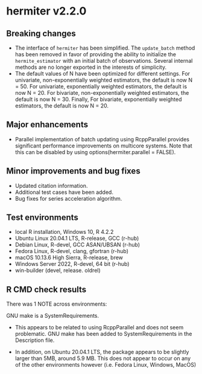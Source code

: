 # hermiter v2.2.0

## Breaking changes

* The interface of `hermiter` has been simplified. The `update_batch` method 
has been removed in favor of providing the ability to initialize the 
`hermite_estimator` with an initial batch of observations. Several internal 
methods are no longer exported in the interests of simplicity.
* The default values of N have been optimized for different settings. For 
univariate, non-exponentially weighted estimators, the default is now N = 50. 
For univariate, exponentially weighted estimators, the default is now N = 20. 
For bivariate, non-exponentially weighted estimators, the default is now N = 30.
Finally, For bivariate, exponentially weighted estimators, the default is now 
N = 20.

## Major enhancements

* Parallel implementation of batch updating using RcppParallel provides 
significant performance improvements on multicore systems. Note that this 
can be disabled by using options(hermiter.parallel = FALSE).

## Minor improvements and bug fixes

* Updated citation information.
* Additional test cases have been added.
* Bug fixes for series acceleration algorithm.


## Test environments
* local R installation, Windows 10, R 4.2.2
* Ubuntu Linux 20.04.1 LTS, R-release, GCC (r-hub)
* Debian Linux, R-devel, GCC ASAN/UBSAN (r-hub)
* Fedora Linux, R-devel, clang, gfortran (r-hub)
* macOS 10.13.6 High Sierra, R-release, brew
* Windows Server 2022, R-devel, 64 bit (r-hub)
* win-builder (devel, release. oldrel)

## R CMD check results

There was 1 NOTE across environments:

GNU make is a SystemRequirements.
    
* This appears to be related to using RcppParallel and does not seem 
problematic. GNU make has been added to SystemRequirements in the Description
file.

* In addition, on Ubuntu 20.04.1 LTS, the package 
appears to be slightly larger than 5MB, around 5.9 MB. This does not
appear to occur on any of the other environments however (i.e. Fedora Linux, 
Windows, MacOS)

